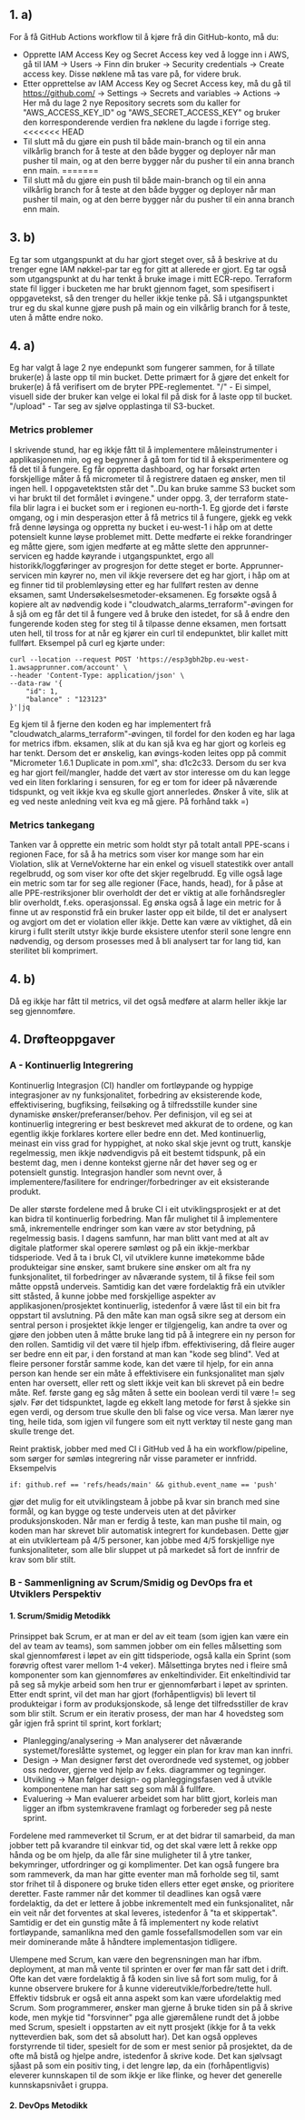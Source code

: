 ## 1. a)

For å få GitHub Actions workflow til å kjøre frå din GitHub-konto, må du:
 - Opprette IAM Access Key og Secret Access key ved å logge inn i AWS, gå til IAM -> Users -> Finn din bruker -> Security credentials -> Create access key. Disse nøklene må tas vare på, for videre bruk.
 - Etter opprettelse av IAM Access Key og Secret Access key, må du gå til https://github.com/<din-fork-av-dette-repoet> -> Settings -> Secrets and variables -> Actions -> Her må du lage 2 nye Repository secrets som du kaller for "AWS_ACCESS_KEY_ID" og "AWS_SECRET_ACCESS_KEY" og bruker den korresponderende verdien fra nøklene du lagde i forrige steg.
<<<<<<< HEAD
 - Til slutt må du gjøre ein push til både main-branch og til ein anna vilkårlig branch for å teste at den både bygger og deployer når man pusher til main, og at den berre bygger når du pusher til ein anna branch enn main.
=======
 - Til slutt må du gjøre ein push til både main-branch og til ein anna vilkårlig branch for å teste at den både bygger og deployer når man pusher til main, og at den berre bygger når du pusher til ein anna branch enn main.
 
## 3. b)

Eg tar som utgangspunkt at du har gjort steget over, så å beskrive at du trenger egne IAM nøkkel-par tar eg for gitt at allerede er gjort.
Eg tar også som utgangspunkt at du har tenkt å bruke image i mitt ECR-repo.
Terraform state fil ligger i bucketen me har brukt gjennom faget, som spesifisert i oppgavetekst, så den trenger du heller ikkje tenke på.
Så i utgangspunktet trur eg du skal kunne gjøre push på main og ein vilkårlig branch for å teste, uten å måtte endre noko.

## 4. a)

Eg har valgt å lage 2 nye endepunkt som fungerer sammen, for å tillate bruker(e) å laste opp til min bucket. 
Dette primært for å gjøre det enkelt for bruker(e) å få verifisert om de bryter PPE-reglementet.
"/" - Ei simpel, visuell side der bruker kan velge ei lokal fil på disk for å laste opp til bucket.
"/upload" - Tar seg av sjølve opplastinga til S3-bucket.

### Metrics problemer

I skrivende stund, har eg ikkje fått til å implementere måleinstrumenter i applikasjonen min, og eg begynner å gå tom for tid
til å eksperimentere og få det til å fungere.
Eg får oppretta dashboard, og har forsøkt ørten forskjellige måter å få micrometer til å registrere dataen eg ønsker, men til
ingen hell. I oppgavetektsten står det "..Du kan bruke samme S3 bucket som vi har brukt til det formålet i øvingene." under 
oppg. 3, der terraform state-fila blir lagra i ei bucket som er i regionen eu-north-1. Eg gjorde det i første omgang, og i 
min desperasjon etter å få metrics til å fungere, gjekk eg vekk frå denne løysinga og oppretta ny bucket i eu-west-1 i håp om at
dette potensielt kunne løyse problemet mitt. Dette medførte ei rekke forandringer eg måtte gjere, som igjen medførte at eg
måtte slette den apprunner-servicen eg hadde køyrande i utgangspunktet, ergo all historikk/loggføringer av progresjon for dette
steget er borte. Apprunner-servicen min køyrer no, men vil ikkje reversere det eg har gjort, i håp om at eg finner tid til
problemløysing etter eg har fullført resten av denne eksamen, samt Undersøkelsesmetoder-eksamenen.
Eg forsøkte også å kopiere alt av nødvendig kode i "cloudwatch_alarms_terraform"-øvingen for å sjå om eg får det til å fungere
ved å bruke den istedet, for så å endre den fungerende koden steg for steg til å tilpasse denne eksamen, men fortsatt uten hell,
til tross for at når eg kjører ein curl til endepunktet, blir kallet mitt fullført. Eksempel på curl eg kjørte under:
```
curl --location --request POST 'https://esp3gbh2bp.eu-west-1.awsapprunner.com/account' \
--header 'Content-Type: application/json' \
--data-raw '{
    "id": 1,
    "balance" : "123123"
}'|jq
```
Eg kjem til å fjerne den koden eg har implementert frå "cloudwatch_alarms_terraform"-øvingen, til fordel for den koden eg har
laga for metrics ifbm. eksamen, slik at du kan sjå kva eg har gjort og korleis eg har tenkt. Dersom det er ønskelig, kan
øvings-koden leites opp på commit "Micrometer 1.6.1 Duplicate in pom.xml", sha: d1c2c33.
Dersom du ser kva eg har gjort feil/mangler, hadde det vært av stor interesse om du kan legge ved ein liten forklaring i sensuren,
for eg er tom for ideer på nåværende tidspunkt, og veit ikkje kva eg skulle gjort annerledes. Ønsker å vite, slik at eg ved
neste anledning veit kva eg må gjere. På forhånd takk =)

### Metrics tankegang

Tanken var å opprette ein metric som holdt styr på totalt antall PPE-scans i regionen Face, for så å ha metrics som viser kor
mange som har ein Violation, slik at VerneVokterne har ein enkel og visuell statestikk over antall regelbrudd, og som viser
kor ofte det skjer regelbrudd.
Eg ville også lage ein metric som tar for seg alle regioner (Face, hands, head), for å påse at alle PPE-restriksjoner blir 
overholdt der det er viktig at alle forhåndsregler blir overholdt, f.eks. operasjonssal. 
Eg ønska også å lage ein metric for å finne ut av responstid frå ein bruker laster opp eit bilde, til det er analysert og
avgjort om det er violation eller ikkje. Dette kan være av viktighet, då ein kirurg i fullt sterilt utstyr ikkje burde eksistere
utenfor steril sone lengre enn nødvendig, og dersom prosesses med å bli analysert tar for lang tid, kan sterilitet bli komprimert.

## 4. b)

Då eg ikkje har fått til metrics, vil det også medføre at alarm heller ikkje lar seg gjennomføre.

## 4. Drøfteoppgaver
### A - Kontinuerlig Integrering

Kontinuerlig Integrasjon (CI) handler om fortløypande og hyppige integrasjoner av ny funksjonalitet, forbedring av eksisterende 
kode, effektivisering, bugfiksing, feilsøking og å tilfredsstille kunder sine dynamiske ønsker/preferanser/behov.
Per definisjon, vil eg sei at kontinuerlig integrering er best beskrevet med akkurat de to ordene, og kan egentlig ikkje forklares
kortere eller bedre enn det. Med kontinuerlig, meinast ein viss grad for hyppighet, at noko skal skje jevnt og trutt, kanskje
regelmessig, men ikkje nødvendigvis på eit bestemt tidspunk, på ein bestemt dag, men i denne kontekst gjerne når det høver seg
og er potensielt gunstig. Integrasjon handler som nevnt over, å implementere/fasilitere for endringer/forbedringer av eit
eksisterande produkt.

De aller største fordelene med å bruke CI i eit utviklingsprosjekt er at det kan bidra til kontinuerlig forbedring. Man får
mulighet til å implementere små, inkrementelle endringer som kan være av stor betydning, på regelmessig basis. I dagens
samfunn, har man blitt vant med at alt av digitale platformer skal operere sømløst og på ein ikkje-merkbar tidsperiode.
Ved å ta i bruk CI, vil utviklere kunne imøtekomme både produkteigar sine ønsker, samt brukere sine ønsker om alt fra ny 
funksjonalitet, til forbedringer av nåværande system, til å fikse feil som måtte oppstå underveis. Samtidig kan det være
fordelaktig frå ein utvikler sitt ståsted, å kunne jobbe med forskjellige aspekter av applikasjonen/prosjektet kontinuerlig,
istedenfor å være låst til ein bit fra oppstart til avslutning. På den måte kan man også sikre seg at dersom ein sentral person
i prosjektet ikkje lenger er tilgjengelig, kan andre ta over og gjøre den jobben uten å måtte bruke lang tid på å integrere
ein ny person for den rollen. Samtidig vil det være til hjelp ifbm. effektivisering, då fleire auger ser bedre enn eit par, i 
den forstand at man kan "kode seg blind". Ved at fleire personer forstår samme kode, kan det være til hjelp, for ein anna person
kan hende ser ein måte å effektivisere ein funksjonalitet man sjølv enten har oversett, eller rett og slett ikkje veit kan bli 
skrevet på ein bedre måte. Ref. første gang eg såg måten å sette ein boolean verdi til være != seg sjølv. Før det tidspunktet,
lagde eg ekkelt lang metode for først å sjekke sin egen verdi, og dersom true skulle den bli false og vice versa. Man lærer
nye ting, heile tida, som igjen vil fungere som eit nytt verktøy til neste gang man skulle trenge det.

Reint praktisk, jobber med med CI i GitHub ved å ha ein workflow/pipeline, som sørger for sømløs integrering når visse parameter
er innfridd. Eksempelvis 
```
if: github.ref == 'refs/heads/main' && github.event_name == 'push'
```
gjør det mulig for eit utviklingsteam å jobbe på kvar sin branch med sine formål, og kan bygge og teste underveis uten at det
påvirker produksjonskoden. Når man er ferdig å teste, kan man pushe til main, og koden man har skrevet blir automatisk integrert 
for kundebasen. Dette gjør at ein utviklerteam på 4/5 personer, kan jobbe med 4/5 forskjellige nye funksjonaliteter, som alle
blir sluppet ut på markedet så fort de innfrir de krav som blir stilt. 

### B - Sammenligning av Scrum/Smidig og DevOps fra et Utviklers Perspektiv
#### 1. Scrum/Smidig Metodikk

Prinsippet bak Scrum, er at man er del av eit team (som igjen kan være ein del av team av teams), som sammen jobber om ein felles
målsetting som skal gjennomførest i løpet av ein gitt tidsperiode, også kalla ein Sprint (som forøvrig oftest varer mellom 
1-4 veker). Målsettinga brytes ned i fleire små komponenter som kan gjennomføres av enkeltindivider. Eit enkeltindivid tar 
på seg så mykje arbeid som hen trur er gjennomførbart i løpet av sprinten. Etter endt sprint, vil det man har gjort (forhåpentligvis)
bli levert til produkteigar i form av produksjonskode, så lenge det tilfredsstiller de krav som blir stilt. Scrum er ein iterativ 
prosess, der man har 4 hovedsteg som går igjen frå sprint til sprint, kort forklart;
- Planlegging/analysering -> Man analyserer det nåværande systemet/foreslåtte systemet, og legger ein plan for krav man kan innfri.
- Design -> Man designer først det overordnede ved systemet, og jobber oss nedover, gjerne ved hjelp av f.eks. diagrammer og tegninger.
- Utvikling -> Man følger design- og planleggingsfasen ved å utvikle komponentene man har satt seg som mål å fullføre.
- Evaluering -> Man evaluerer arbeidet som har blitt gjort, korleis man ligger an ifbm systemkravene framlagt og forbereder seg på neste sprint.

Fordelene med rammeverket til Scrum, er at det bidrar til samarbeid, da man jobber tett på kvarandre til einkvar tid, og det
skal være lett å rekke opp hånda og be om hjelp, da alle får sine muligheter til å ytre tanker, bekymringer, utfordringer og
gi komplimenter. Det kan også fungere bra som rammeverk, da man har gitte eventer man må forholde seg til, samt stor frihet
til å disponere og bruke tiden ellers etter eget ønske, og prioritere deretter. Faste rammer når det kommer til deadlines kan
også være fordelaktig, da det er lettere å jobbe inkrementelt med ein funksjonalitet, når ein veit når det forventes at skal 
leveres, istedenfor å "ta et skippertak". Samtidig er det ein gunstig måte å få implementert ny kode relativt fortløypande, 
samanlikna med den gamle fossefallsmodellen som var ein meir dominerande måte å håndtere implementasjon tidligere.

Ulempene med Scrum, kan være den begrensningen man har ifbm. deployment, at man må vente til sprinten er over før man får satt
det i drift. Ofte kan det være fordelaktig å få koden sin live så fort som mulig, for å kunne observere brukere for å kunne
videreutvikle/forbedre/tette hull. Effektiv tidsbruk er også eit anna aspekt som kan være ufordelaktig med Scrum. Som programmerer,
ønsker man gjerne å bruke tiden sin på å skrive kode, men mykje tid "forsvinner" pga alle gjøremålene rundt det å jobbe med
Scrum, spesielt i oppstarten av eit nytt prosjekt (ikkje for å ta vekk nytteverdien bak, som det så absolutt har). Det kan også
oppleves forstyrrende til tider, spesielt for de som er mest senior på prosjektet, da de ofte må bistå og hjelpe andre, istedenfor
å skrive kode. Det kan sjølvsagt sjåast på som ein positiv ting, i det lengre løp, da ein (forhåpentligvis) eleverer kunnskapen
til de som ikkje er like flinke, og hever det generelle kunnskapsnivået i gruppa.

#### 2. DevOps Metodikk

